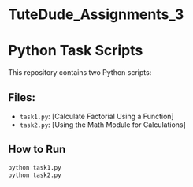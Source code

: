 # TuteDude_Assignments_3
# Python Task Scripts

This repository contains two Python scripts:

## Files:
- `task1.py`: [Calculate Factorial Using a Function]
- `task2.py`: [Using the Math Module for Calculations]

## How to Run
```bash
python task1.py
python task2.py
